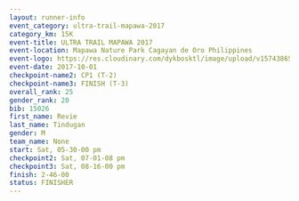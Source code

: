 ```yaml
---
layout: runner-info 
event_category: ultra-trail-mapawa-2017 
category_km: 15K 
event-title: ULTRA TRAIL MAPAWA 2017 
event-location: Mapawa Nature Park Cagayan de Oro Philippines 
event-logo: https://res.cloudinary.com/dykbosktl/image/upload/v1574386563/Logo/image-asset_plfjxn.jpg 
event-date: 2017-10-01 
checkpoint-name2: CP1 (T-2) 
checkpoint-name3: FINISH (T-3) 
overall_rank: 25
gender_rank: 20
bib: 15026
first_name: Revie
last_name: Tindugan
gender: M
team_name: None
start: Sat, 05-30-00 pm
checkpoint2: Sat, 07-01-08 pm
checkpoint3: Sat, 08-16-00 pm
finish: 2-46-00
status: FINISHER
---
```

